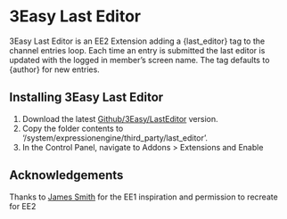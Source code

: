 3Easy Last Editor
=================

3Easy Last Editor is an EE2 Extension adding a {last_editor} tag to the channel entries loop. Each time an entry is submitted the last editor is updated with the logged in member’s screen name. The tag defaults to {author} for new entries.


Installing 3Easy Last Editor
----------------------------

1. Download the latest [Github/3Easy/LastEditor](https://github.com/3Easy/last_editor.ee2_addon) version.
2. Copy the folder contents to ‘/system/expressionengine/third_party/last_editor’.
3. In the Control Panel, navigate to Addons > Extensions and Enable


Acknowledgements
----------------

Thanks to [James Smith](http://twitter.com/_jamessmith) for the EE1 inspiration and permission to recreate for EE2